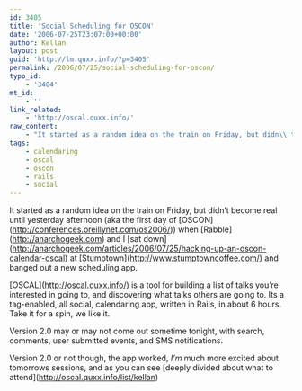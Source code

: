 ```yaml
---
id: 3405
title: 'Social Scheduling for OSCON'
date: '2006-07-25T23:07:00+00:00'
author: Kellan
layout: post
guid: 'http://lm.quxx.info/?p=3405'
permalink: /2006/07/25/social-scheduling-for-oscon/
typo_id:
    - '3404'
mt_id:
    - ''
link_related:
    - 'http://oscal.quxx.info/'
raw_content:
    - "It started as a random idea on the train on Friday, but didn\\'t become real until yesterday afternoon (aka the first day of [OSCON](http://conferences.oreillynet.com/os2006/)) when [Rabble](http://anarchogeek.com) and I [sat down](http://anarchogeek.com/articles/2006/07/25/hacking-up-an-oscon-calendar-oscal) at [Stumptown](http://www.stumptowncoffee.com/) and banged out a new scheduling app.\r\n\r\n[OSCAL](http://oscal.quxx.info/) is a tool for building a list of talks you\\'re interested in going to, and discovering what talks others are going to.  Its a tag-enabled, all social, calendaring app, written in Rails, in about 6 hours.  Take it for a spin, we like it.\r\n\r\nVersion 2.0 may or may not come out sometime tonight, with search, comments, user submitted events, and SMS notifications.\r\n\r\nVersion 2.0 or not though, the app worked, *I\\'m* much more excited about tomorrows sessions, and as you can see [deeply divided about what to attend](http://oscal.quxx.info/list/kellan)"
tags:
    - calendaring
    - oscal
    - oscon
    - rails
    - social
---
```


It started as a random idea on the train on Friday, but didn’t become real until yesterday afternoon (aka the first day of \[OSCON\](http://conferences.oreillynet.com/os2006/)) when \[Rabble\](http://anarchogeek.com) and I \[sat down\](http://anarchogeek.com/articles/2006/07/25/hacking-up-an-oscon-calendar-oscal) at \[Stumptown\](http://www.stumptowncoffee.com/) and banged out a new scheduling app.

\[OSCAL\](http://oscal.quxx.info/) is a tool for building a list of talks you’re interested in going to, and discovering what talks others are going to. Its a tag-enabled, all social, calendaring app, written in Rails, in about 6 hours. Take it for a spin, we like it.

Version 2.0 may or may not come out sometime tonight, with search, comments, user submitted events, and SMS notifications.

Version 2.0 or not though, the app worked, *I’m* much more excited about tomorrows sessions, and as you can see \[deeply divided about what to attend\](http://oscal.quxx.info/list/kellan)